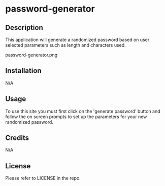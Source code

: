 # password-generator

## Description

This application will generate a randomized password based on user selected parameters such as length and characters used.

password-generator.png


## Installation

N/A

## Usage

To use this site you must first click on the 'generate password' button and follow the on screen prompts to set up the parameters for your new randomized password.

## Credits

N/A

## License

Please refer to LICENSE in the repo. 